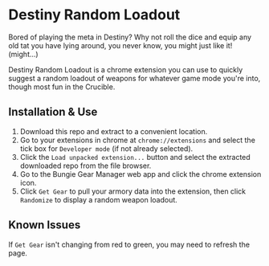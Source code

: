 # Destiny Random Loadout

Bored of playing the meta in Destiny? Why not roll the dice and equip any old tat you have lying around, you never know, you might just like it! (might...)

Destiny Random Loadout is a chrome extension you can use to quickly suggest a random loadout of weapons for whatever game mode you're into, though most fun in the Crucible.

## Installation & Use

1. Download this repo and extract to a convenient location.
2. Go to your extensions in chrome at `chrome://extensions` and select the tick box for `Developer mode` (if not already selected).
3. Click the `Load unpacked extension...` button and select the extracted downloaded repo from the file browser.
4. Go to the Bungie Gear Manager web app and click the chrome extension icon.
5. Click `Get Gear` to pull your armory data into the extension, then click `Randomize` to display a random weapon loadout.

## Known Issues

If `Get Gear` isn't changing from red to green, you may need to refresh the page.
